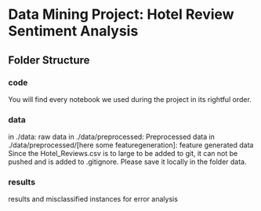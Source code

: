 # Data Mining Project: Hotel Review Sentiment Analysis

## Folder Structure


### code 
You will find every notebook we used during the project in its rightful order.

### data
in ./data: raw data
in ./data/preprocessed: Preprocessed data
in ./data/preprocessed/[here some featuregeneration]: feature generated data
Since the Hotel_Reviews.csv is to large to be added to git, it can not be pushed and is added to .gitignore. Please save it locally in the folder data.

### results
results and misclassified instances for error analysis
